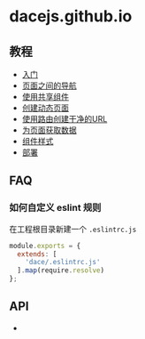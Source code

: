 # dacejs.github.io

## 教程
- [入门](01.get-started.md)
- [页面之间的导航](02.navigate-between-pages.md)
- [使用共享组件](03.using-shared-components.md)
- [创建动态页面](04.create-dynamic-pages.md)
- [使用路由创建干净的URL](05.clean-urls.md)
- [为页面获取数据](06.fetching-data-for-pages.md)
- [组件样式](08.styling-components.md)
- [部署](09.depoying-a-nextjs-app.md)

## FAQ
### 如何自定义 eslint 规则
在工程根目录新建一个 `.eslintrc.js`

```js
module.exports = {
  extends: [
    'dace/.eslintrc.js'
  ].map(require.resolve)
};
```

## API
-
